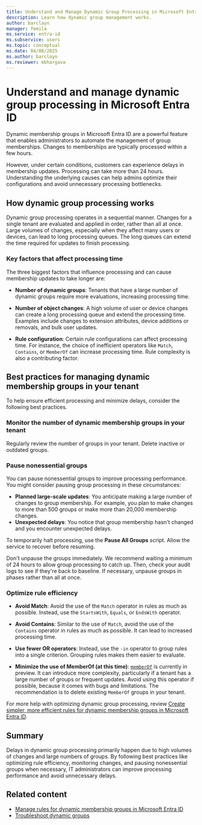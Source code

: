 ```yaml
---
title: Understand and Manage Dynamic Group Processing in Microsoft Entra ID
description: Learn how dynamic group management works. 
author: barclayn
manager: femila
ms.service: entra-id
ms.subservice: users
ms.topic: conceptual
ms.date: 04/08/2025
ms.author: barclayn
ms.reviewer: mbhargava
---
```


# Understand and manage dynamic group processing in Microsoft Entra ID

Dynamic membership groups in Microsoft Entra ID are a powerful feature that enables administrators to automate the management of group memberships. Changes to memberships are typically processed within a few hours.

However, under certain conditions, customers can experience delays in membership updates. Processing can take more than 24 hours. Understanding the underlying causes can help admins optimize their configurations and avoid unnecessary processing bottlenecks.

## How dynamic group processing works

Dynamic group processing operates in a sequential manner. Changes for a single tenant are evaluated and applied in order, rather than all at once. Large volumes of changes, especially when they affect many users or devices, can lead to long processing queues. The long queues can extend the time required for updates to finish processing.

### Key factors that affect processing time

The three biggest factors that influence processing and can cause membership updates to take longer are:

- **Number of dynamic groups**: Tenants that have a large number of dynamic groups require more evaluations, increasing processing time.

- **Number of object changes**: A high volume of user or device changes can create a long processing queue and extend the processing time. Examples include changes to extension attributes, device additions or removals, and bulk user updates.

- **Rule configuration**: Certain rule configurations can affect processing time. For instance, the choice of inefficient operators like `Match`, `Contains`, or `MemberOf` can increase processing time. Rule complexity is also a contributing factor.  

## Best practices for managing dynamic membership groups in your tenant

To help ensure efficient processing and minimize delays, consider the following best practices.

### Monitor the number of dynamic membership groups in your tenant

Regularly review the number of groups in your tenant. Delete inactive or outdated groups.

### Pause nonessential groups

You can pause nonessential groups to improve processing performance. You might consider pausing group processing in these circumstances:

- **Planned large-scale updates**: You anticipate making a large number of changes to group membership. For example, you plan to make changes to more than 500 groups or make more than 20,000 membership changes.
- **Unexpected delays**: You notice that group membership hasn't changed and you encounter unexpected delays.  

To temporarily halt processing, use the **Pause All Groups** script. Allow the service to recover before resuming.

Don't unpause the groups immediately. We recommend waiting a minimum of 24 hours to allow group processing to catch up. Then, check your audit logs to see if they're back to baseline. If necessary, unpause groups in phases rather than all at once.

### Optimize rule efficiency

- **Avoid Match**: Avoid the use of the `Match` operator in rules as much as possible. Instead, use the `StartsWith`, `Equals`, or `EndsWith` operator.  

- **Avoid Contains**: Similar to the use of `Match`, avoid the use of the `Contains` operator in rules as much as possible. It can lead to increased processing time.  

- **Use fewer OR operators**: Instead, use the `-in` operator to group rules into a single criterion. Grouping rules makes them easier to evaluate.  

- **Minimize the use of MemberOf (at this time)**: [`memberOf`](groups-dynamic-rule-member-of.md) is currently in preview. It can introduce more complexity, particularly if a tenant has a large number of groups or frequent updates. Avoid using this operator if possible, because it comes with bugs and limitations. The recommendation is to delete existing `MemberOf` groups in your tenant.

For more help with optimizing dynamic group processing, review [Create simpler, more efficient rules for dynamic membership groups in Microsoft Entra ID](groups-dynamic-rule-more-efficient.md).

## Summary

Delays in dynamic group processing primarily happen due to high volumes of changes and large numbers of groups. By following best practices like optimizing rule efficiency, monitoring changes, and pausing nonessential groups when necessary, IT administrators can improve processing performance and avoid unnecessary delays.  

## Related content

- [Manage rules for dynamic membership groups in Microsoft Entra ID](groups-dynamic-membership.md)
- [Troubleshoot dynamic groups](/troubleshoot/entra/entra-id/dir-dmns-obj/troubleshoot-dynamic-groups)
